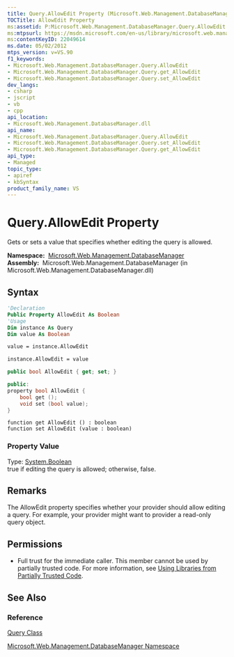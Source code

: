 ```yaml
---
title: Query.AllowEdit Property (Microsoft.Web.Management.DatabaseManager)
TOCTitle: AllowEdit Property
ms:assetid: P:Microsoft.Web.Management.DatabaseManager.Query.AllowEdit
ms:mtpsurl: https://msdn.microsoft.com/en-us/library/microsoft.web.management.databasemanager.query.allowedit(v=VS.90)
ms:contentKeyID: 22049614
ms.date: 05/02/2012
mtps_version: v=VS.90
f1_keywords:
- Microsoft.Web.Management.DatabaseManager.Query.AllowEdit
- Microsoft.Web.Management.DatabaseManager.Query.get_AllowEdit
- Microsoft.Web.Management.DatabaseManager.Query.set_AllowEdit
dev_langs:
- csharp
- jscript
- vb
- cpp
api_location:
- Microsoft.Web.Management.DatabaseManager.dll
api_name:
- Microsoft.Web.Management.DatabaseManager.Query.AllowEdit
- Microsoft.Web.Management.DatabaseManager.Query.set_AllowEdit
- Microsoft.Web.Management.DatabaseManager.Query.get_AllowEdit
api_type:
- Managed
topic_type:
- apiref
- kbSyntax
product_family_name: VS
---
```


# Query.AllowEdit Property

Gets or sets a value that specifies whether editing the query is allowed.

**Namespace:**  [Microsoft.Web.Management.DatabaseManager](microsoft-web-management-databasemanager-namespace.md)  
**Assembly:**  Microsoft.Web.Management.DatabaseManager (in Microsoft.Web.Management.DatabaseManager.dll)

## Syntax

```vb
'Declaration
Public Property AllowEdit As Boolean
'Usage
Dim instance As Query
Dim value As Boolean

value = instance.AllowEdit

instance.AllowEdit = value
```

```csharp
public bool AllowEdit { get; set; }
```

```cpp
public:
property bool AllowEdit {
    bool get ();
    void set (bool value);
}
```

```jscript
function get AllowEdit () : boolean
function set AllowEdit (value : boolean)
```

### Property Value

Type: [System.Boolean](https://msdn.microsoft.com/library/a28wyd50)  
true if editing the query is allowed; otherwise, false.  

## Remarks

The AllowEdit property specifies whether your provider should allow editing a query. For example, your provider might want to provider a read-only query object.

## Permissions

  - Full trust for the immediate caller. This member cannot be used by partially trusted code. For more information, see [Using Libraries from Partially Trusted Code](https://msdn.microsoft.com/library/8skskf63).

## See Also

### Reference

[Query Class](query-class-microsoft-web-management-databasemanager.md)

[Microsoft.Web.Management.DatabaseManager Namespace](microsoft-web-management-databasemanager-namespace.md)

